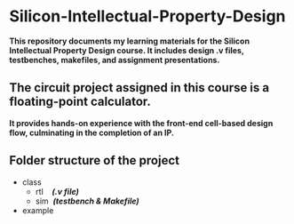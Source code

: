# Silicon-Intellectual-Property-Design

**This repository documents my learning materials for the Silicon Intellectual Property Design course.
It includes design .v files, testbenches, makefiles, and assignment presentations.**

## The circuit project assigned in this course is a floating-point calculator.
**It provides hands-on experience with the front-end cell-based design flow, culminating in the completion of an IP.**

## Folder structure of the project
* class
  * rtl &nbsp;&nbsp; **_(.v file)_**
  * sim &nbsp;**_(testbench & Makefile)_**
* example

